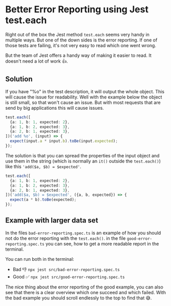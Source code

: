# Better Error Reporting using Jest test.each

Right out of the box the Jest method `test.each` seems very handy in multiple ways. But one of the down sides is the error reporting. If one of those tests are failing, it's not very easy to read which one went wrong.

But the team of Jest offers a handy way of making it easier to read. It doesn't need a lot of work 👍.

## Solution

If you have "%o" in the test description, it will output the whole object. This will cause the issue for readability. Well with the example below the object is still small, so that won't cause an issue. But with most requests that are send by big applications this will cause issues.

```ts
test.each([
  {a: 1, b: 1, expected: 2},
  {a: 1, b: 2, expected: 3},
  {a: 2, b: 1, expected: 3},
])('add %o', (input) => {
  expect(input.a * input.b).toBe(input.expected);
});
```

The solution is that you can spread the properties of the input object and use them in the string (which is normally an `it()` outside the `test.each()`) like this `'add($a, $b) = $expected'`.

```ts
test.each([
  {a: 1, b: 1, expected: 2},
  {a: 1, b: 2, expected: 3},
  {a: 2, b: 1, expected: 3},
])('add($a, $b) = $expected', ({a, b, expected}) => {
  expect(a * b).toBe(expected);
});
```

## Example with larger data set

In the files `bad-error-reporting.spec.ts` is an example of how you should not do the error reporting with the `test.each()`. in the file `good-error-reporting.spec.ts` you can see, how to get a more readable report in the terminal.

You can run both in the terminal:

- Bad 👎 `npx jest src/bad-error-reporting.spec.ts`
- Good ✅ `npx jest src/good-error-reporting.spec.ts`

The nice thing about the error reporting of the good example, you can also see that there is a clear overview which one succeed and which failed. With the bad example you should scroll endlessly to the top to find that 😅.